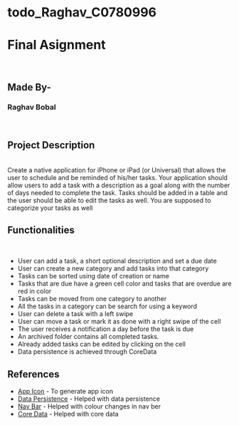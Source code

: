 # todo_Raghav_C0780996
# Final Asignment
</br>

## Made By-
### Raghav Bobal

</br>


## Project Description
</br>
Create a native application for iPhone or iPad (or Universal) that allows the user to schedule and be reminded of his/her tasks. Your application should allow users to add a task with a description as a goal along with the number of days needed to complete the task. Tasks should be added in a table and the user should be able to edit the tasks as well. You are supposed to categorize your tasks as well


## Functionalities 
</br>

- User can add a task, a short optional description and set a due date
- User can create a new category and add tasks into that category
- Tasks can be sorted using date of creation or name
- Tasks that are due have a green cell color and tasks that are overdue are red in color
- Tasks can be moved from one category to another
- All the tasks in a category can be search for using a keyword
- User can delete a task with a left swipe
- User can move a task or mark it as done with a right swipe of the cell
- The user receives a notification a day before the task is due
- An archived folder contains all completed tasks.
- Already added tasks can be edited by clicking on the cell
- Data persistence is achieved through CoreData

## References
* [App Icon](https://appicon.co/) - To generate app icon
* [Data Persistence](https://www.iosapptemplates.com/blog/ios-development/data-persistence-ios-swift#:~:text=Data%20persistence%20is%20the%20mechanism,data%20locally%20in%20iOS%20apps.) - Helped with data persistence
* [Nav Bar](https://stackoverflow.com/questions/31944833/changing-the-color-of-navigation-bar-in-swift) - Helped with colour changes in nav ber
* [Core Data](https://www.youtube.com/watch?v=2idtKQ_NqTs&list=PL23Revp-82LImHA8jL2dLaN_67pABFcyJ) - Helped with core data


